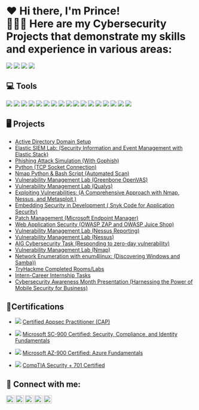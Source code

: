 <h1>❤️ Hi there, I'm Prince!  <br/><a
 <h2>👨🏾‍💻 Here are my Cybersecurity Projects that demonstrate my skills and experience in various areas:</h2>
<a href="https://www.linkedin.com/in/prince-oruma-a0a724277/"><img src="https://img.shields.io/badge/-LinkedIn-0072b1?&style=for-the-badge&logo=linkedin&logoColor=white" /></a>  <a href="https://x.com/theprinceefe"><img src="https://img.shields.io/badge/-X-000000?&style=for-the-badge&logo=x&logoColor=white" /></a> <a href="https://medium.com/@princeefeofficial"><img src="https://img.shields.io/badge/-Medium-000000?&style=for-the-badge&logo=medium&logoColor=white&background=ffffff" /></a> <a href="https://youtube.com/@iamprinceefe?si=h87na8PPwrTdqZI4"><img src="https://img.shields.io/badge/-YouTube-FF0000?&style=for-the-badge&logo=youtube&logoColor=white" /></a>




<h2>💻 Tools</h2>


<div>
    <img src="https://img.shields.io/badge/-Nessus-0000FF?&style=for-the-badge&logo=security&logoColor=white" />
    <img src="https://img.shields.io/badge/-Qualys-FF0000?&style=for-the-badge&logo=security&logoColor=white" />
    <img src="https://img.shields.io/badge/-Nmap-ADD8E6?&style=for-the-badge&logo=nmap&logoColor=white" />
    <img src="https://img.shields.io/badge/-OpenVAS-008000?&style=for-the-badge&logo=security&logoColor=white" />
    <img src="https://img.shields.io/badge/-Wireshark-1679A7?&style=for-the-badge&logo=Wireshark&logoColor=white" />
    <img src="https://img.shields.io/badge/-Burp%20Suite-F7A800?&style=for-the-badge&logo=burp&logoColor=white" />
    <img src="https://img.shields.io/badge/-Metasploit-D00000?&style=for-the-badge&logo=security&logoColor=white" />
    <img src="https://img.shields.io/badge/-Kali%20Linux-557C9F?&style=for-the-badge&logo=kali&logoColor=white" />
    <img src="https://img.shields.io/badge/-OWASP%20ZAP-FF6600?&style=for-the-badge&logo=OWASP&logoColor=white" />
    <img src="https://img.shields.io/badge/-Suricata-EF3B2D?&style=for-the-badge&logo=Suricata&logoColor=white" />
    <img src="https://img.shields.io/badge/-Zeek-777BB4?&style=for-the-badge&logo=Zeek&logoColor=white" />
    <img src="https://img.shields.io/badge/-Microsoft_Defender_for_Endpoint-00A4EF?&style=for-the-badge&logo=Microsoft&logoColor=white" />
    <img src="https://img.shields.io/badge/-Velociraptor-4B275F?&style=for-the-badge&logo=Velociraptor&logoColor=white" />
    <img src="https://img.shields.io/badge/-Microsoft_Sentinel-0078D4?&style=for-the-badge&logo=Microsoft&logoColor=white" />
    <img src="https://img.shields.io/badge/-Splunk-000000?&style=for-the-badge&logo=Splunk&logoColor=white" />
    <img src="https://img.shields.io/badge/-Elastic-005571?&style=for-the-badge&logo=Elastic&logoColor=white" />
    <img src="https://img.shields.io/badge/-Python-306998?&style=for-the-badge&logo=python&logoColor=white" />


</div>


<h2>🖥 Projects</h2>

- [Active Directory Domain Setup](https://github.com/iamprinceefe/Active-Directory-Domain-Setup/blob/main/README.md)
- [Elastic SIEM Lab: (Security Information and Event Management with Elastic Stack) ](https://github.com/iamprinceefe/Elastic-SIEM-LAB/blob/main/README.md)
- [Phishing Attack Simulation (With Gophish)](https://github.com/iamprinceefe/Phishing-Attack-Simulation)
- [Python (TCP Socket Connection)](https://github.com/iamprinceefe/python-TCP-socket)
- [Nmap Python & Bash Script (Automated Scan)](https://github.com/iamprinceefe/nmap-scan-scripts)
- [Vulnerability Management Lab (Greenbone OpenVAS)](https://github.com/iamprinceefe/Greenbone-OpenVAS/tree/main)
- [Vulnerability Management Lab (Qualys)](https://github.com/iamprinceefe/Qualys-Vulnerability-Mangement/tree/main)
- [Exploiting Vulnerabilities: (A Comprehensive Approach with Nmap, Nessus, and Metasploit )](https://github.com/iamprinceefe/Exploiting-Vulnerabilities/blob/main/README.md)
- [Embedding Security in Development ( Snyk Code for Application Security)](https://github.com/iamprinceefe/Snyk-Code-Application-Security-/tree/main)
- [Patch Management (Microsoft Endpoint Manager)](https://github.com/iamprinceefe/Patch-Management-Microsoft-Endpoint-Manager/tree/main)
- [Web Application Security (OWASP ZAP and OWASP Juice Shop)](https://github.com/iamprinceefe/OWwaspZAPLab/tree/main)
- [Vulnerability Management Lab (Nessus Reporting)](https://github.com/iamprinceefe/Vulnerability-Management-Blueteam-Nessus-/blob/main/README.md)
- [Vulnerability Management Lab (Nessus)](https://github.com/iamprinceefe/Vulnerability-Management/blob/main/README.md)
- [AIG Cybersecurity Task (Responding to zero-day vulnerability)](https://github.com/iamprinceefe/AIG-Cybersecurity-Task/blob/main/README.md)
- [Vulnerability Management Lab (Nmap)](https://github.com/iamprinceefe/Vulnerability-Management-Lab-Metasploit-/blob/main/README.md)
- [Network Enumeration with enum4linux: (Discovering Windows and Samba))](https://github.com/iamprinceefe/Network-Enumeration-with-enum4linux-Discovering-Windows-and-Samba-/blob/main/README.md)
 - [TryHackme Completed Rooms/Labs](https://tryhackme.com/p/iamprinceefe)
- [Intern-Career Internship Tasks](https://drive.google.com/drive/u/3/mobile/folders/1-LXefDXPZ5IF-Efb85CtHzOMYshgSC2d)
- [Cybersecurity Awareness Month Presentation (Harnessing the Power of Mobile Security for Business)](https://docs.google.com/file/d/1R-biEjjul1Z_pqc1DE_WSFvxT9rGDVC9/edit?usp=docslist_api&filetype=msword)





<h2> 🏅Certifications</h2>

-  <img src="https://img.shields.io/badge/-Certified%20AppSec%20Practitioner-%23FFA500?&style=for-the-badge&logo=security&logoColor=white" /> [Certified Appsec Practitioner (CAP)](https://drive.google.com/file/d/1i1BokEXr6PW4pxWh5vPh7bQOeBMubzSl/view) 

- <img src="https://img.shields.io/badge/-Microsoft%20SC%20900-0078D4?&style=for-the-badge&logo=Microsoft%20Azure&logoColor=white" /> [Microsoft SC-900 Certified: Security, Compliance, and Identity Fundamentals](https://www.credly.com/badges/0f0f1f2d-d110-4fec-9293-dc5c8701a603/public_url) 

- <img src="https://img.shields.io/badge/-Microsoft%20Azure%20900-0078D4?&style=for-the-badge&logo=Microsoft%20Azure&logoColor=white" /> [Microsoft AZ-900 Certified: Azure Fundamentals](https://credly.com/badges/ebeb7c04-db3c-4161-8906-345fc959e70c/twitter) 

- <img src="https://img.shields.io/badge/-Security%2B-FF0000?&style=for-the-badge&logo=CompTIA&logoColor=white" /> [CompTIA Security + 701 Certified](https://www.credly.com/badges/5bbf6cd1-b6f5-4ede-829a-f0d43005db6b/linked_in_profile) 





<h2> 🤳 Connect with me:</h2>

[<img align="left" alt="PrinceEfe | YouTube" width="22px" src="https://cdn.jsdelivr.net/npm/simple-icons@v3/icons/youtube.svg" />](https://youtube.com/@iamprinceefe?si=h87na8PPwrTdqZI4)
[<img align="left" alt="PrinceEfe | LinkedIn" width="22px" src="https://cdn.jsdelivr.net/npm/simple-icons@v3/icons/linkedin.svg" />](http://linkedin.com/in/prince-oruma-a0a724277)
[<img align="left" alt="PrinceEfe | Instagram" width="22px" src="https://cdn.jsdelivr.net/npm/simple-icons@v3/icons/instagram.svg" />](https://www.instagram.com/iamprinceefe/?igshid=OGQ5ZDc2ODk2ZA%3D%3D)
[<img align="left" alt="PrinceEfe | Twitter" width="22px" src="https://cdn.jsdelivr.net/npm/simple-icons@v3/icons/twitter.svg" />](https://twitter.com/theprinceefe)
[<img align="left" alt="PrinceEfe | TikTok" width="22px" src="https://cdn.jsdelivr.net/npm/simple-icons@v3/icons/tiktok.svg" />](https://www.tiktok.com/@iamprinceefe)

[twitter]: https://twitter.com/theprinceefe
[youtube]: https://youtube.com/@iamprinceefe?si=h87na8PPwrTdqZI4
[tiktok]:https://www.tiktok.com/@iamprinceefe
[instagram]:https://www.instagram.com/iamprinceefe/?igshid=OGQ5ZDc2ODk2ZA%3D%3D
[linkedin]: http://linkedin.com/in/prince-oruma-a0a724277

<!--
**joshmadakor1/joshmadakor1** is a ✨ _special_ ✨ repository because its `README.md` (this file) appears on your GitHub profile.

Here are some ideas to get you started:

- 🔭 I’m currently working on ...
- 🌱 I’m currently learning ...
- 👯 I’m looking to collaborate on ...
- 🤔 I’m looking for help with ...
- 💬 Ask me about ...
- 📫 How to reach me: ...
- 😄 Pronouns: ...
- ⚡ Fun fact: ...
-->
